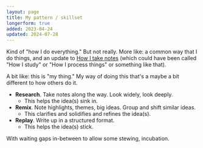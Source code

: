 ```yaml
---
layout: page
title: My pattern / skillset
longerform: true
added: 2023-04-24
updated: 2024-07-28
---
```


Kind of "how I do everything." But not really. More like: a common way that I do things, and an update to [How I take notes](/thinking/how-i-take-notes/) (which could have been called "How I study" or "How I process things" or something like that).

A bit like: this is "my thing." My way of doing this that's a maybe a bit different to how others do it.

- **Research**. Take notes along the way. Look widely, look deeply.
    - This helps the idea(s) sink in.
- **Remix**. Note highlights, themes, big ideas. Group and shift similar ideas.
    - This clarifies and solidifies and refines the idea(s).
- **Replay**. Write up in a structured format.
    - This helps the idea(s) stick.

With waiting gaps in-between to allow some stewing, incubation.
